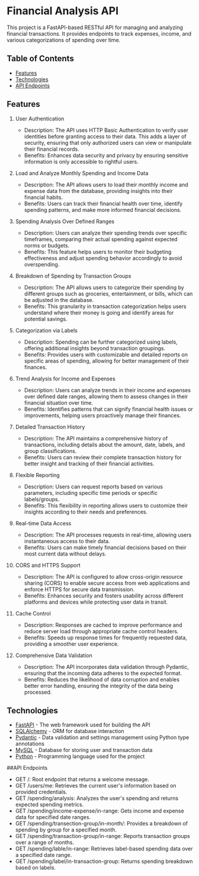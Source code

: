 
# Financial Analysis API

This project is a FastAPI-based RESTful API for managing and analyzing financial transactions. It provides endpoints to track expenses, income, and various categorizations of spending over time.

## Table of Contents
- [Features](#features)
- [Technologies](#technologies)
- [API Endpoints](#api-endpoints)

## Features

1. User Authentication
   - Description: The API uses HTTP Basic Authentication to verify user identities before granting access to their data. This adds a layer of security, ensuring that only authorized users can view or manipulate their financial records.
   - Benefits: Enhances data security and privacy by ensuring sensitive information is only accessible to rightful users.

2. Load and Analyze Monthly Spending and Income Data
   - Description: The API allows users to load their monthly income and expense data from the database, providing insights into their financial habits.
   - Benefits: Users can track their financial health over time, identify spending patterns, and make more informed financial decisions.

3. Spending Analysis Over Defined Ranges
   - Description: Users can analyze their spending trends over specific timeframes, comparing their actual spending against expected norms or budgets.
   - Benefits: This feature helps users to monitor their budgeting effectiveness and adjust spending behavior accordingly to avoid overspending.

4. Breakdown of Spending by Transaction Groups
   - Description: The API allows users to categorize their spending by different groups such as groceries, entertainment, or bills, which can be adjusted in the database.
   - Benefits: This granularity in transaction categorization helps users understand where their money is going and identify areas for potential savings.

5. Categorization via Labels
   - Description: Spending can be further categorized using labels, offering additional insights beyond transaction groupings.
   - Benefits: Provides users with customizable and detailed reports on specific areas of spending, allowing for better management of their finances.

6. Trend Analysis for Income and Expenses
   - Description: Users can analyze trends in their income and expenses over defined date ranges, allowing them to assess changes in their financial situation over time.
   - Benefits: Identifies patterns that can signify financial health issues or improvements, helping users proactively manage their finances.

7. Detailed Transaction History
   - Description: The API maintains a comprehensive history of transactions, including details about the amount, date, labels, and group classifications.
   - Benefits: Users can review their complete transaction history for better insight and tracking of their financial activities.

8. Flexible Reporting
   - Description: Users can request reports based on various parameters, including specific time periods or specific labels/groups.
   - Benefits: This flexibility in reporting allows users to customize their insights according to their needs and preferences.

9. Real-time Data Access
   - Description: The API processes requests in real-time, allowing users instantaneous access to their data.
   - Benefits: Users can make timely financial decisions based on their most current data without delays.

10. CORS and HTTPS Support
    - Description: The API is configured to allow cross-origin resource sharing (CORS) to enable secure access from web applications and enforce HTTPS for secure data transmission.
    - Benefits: Enhances security and fosters usability across different platforms and devices while protecting user data in transit.

11. Cache Control
    - Description: Responses are cached to improve performance and reduce server load through appropriate cache control headers.
    - Benefits: Speeds up response times for frequently requested data, providing a smoother user experience.

12. Comprehensive Data Validation
    - Description: The API incorporates data validation through Pydantic, ensuring that the incoming data adheres to the expected format.
    - Benefits: Reduces the likelihood of data corruption and enables better error handling, ensuring the integrity of the data being processed.

## Technologies
- [FastAPI](https://fastapi.tiangolo.com/) - The web framework used for building the API
- [SQLAlchemy](https://www.sqlalchemy.org/) - ORM for database interaction
- [Pydantic](https://pydantic-docs.helpmanual.io/) - Data validation and settings management using Python type annotations
- [MySQL](https://www.mysql.com/) - Database for storing user and transaction data
- [Python](https://www.python.org/) - Programming language used for the project

##API Endpoints
- GET /: Root endpoint that returns a welcome message.
- GET /users/me: Retrieves the current user's information based on provided credentials.
- GET /spending/analysis: Analyzes the user's spending and returns expected spending metrics.
- GET /spending/income-expense/in-range: Gets income and expense data for specified date ranges.
- GET /spending/transection-group/in-month/: Provides a breakdown of spending by group for a specified month.
- GET /spending/transaction-group/in-range: Reports transaction groups over a range of months.
- GET /spending/lable/in-range: Retrieves label-based spending data over a specified date range.
- GET /spending/label/in-transaction-group: Returns spending breakdown based on labels.


   
